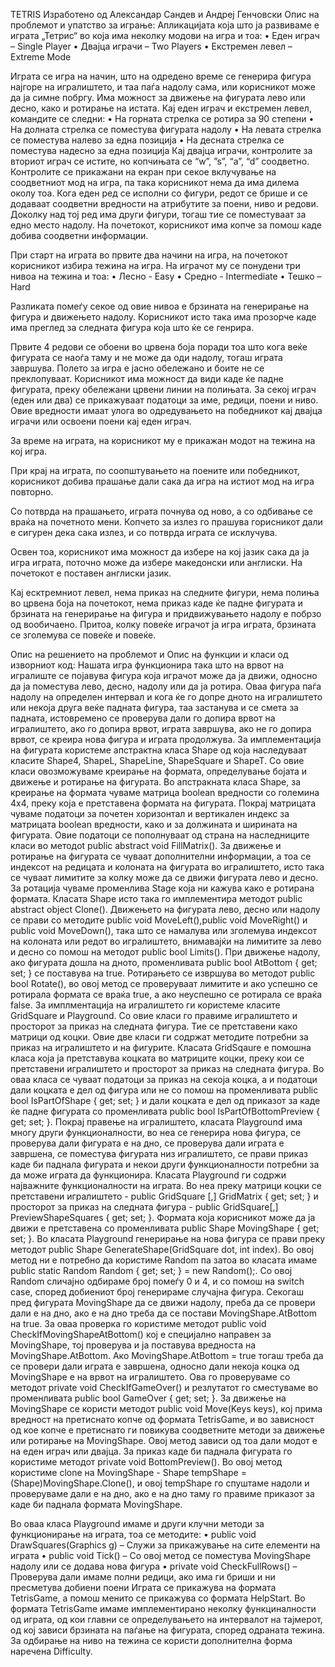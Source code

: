 TETRIS
Изработено од Александар Сандев и Андреј Генчовски
Опис на проблемот и упатство за играње:
Апликацијата која што ја развиваме е играта „Тетрис“ во која има неколку модови на игра и тоа:
•	Еден играч – Single Player
•	Двајца играчи – Two Players
•	Екстремен левел – Extreme Mode
        
Играта се игра на начин, што на одредено време се генерира фигура најгоре на игралиштето, и таа паѓа надолу сама, или корисникот може да ја симне побргу. Има можност за движење на фигурата лево или десно, како и ротирање на истата. Кај еден играч и екстремен левел, командите се следни:
•	На горната стрелка се ротира за 90 степени
•	На долната стрелка се поместува фигурата надолу
•	На левата стрелка се поместува налево за една позиција
•	На десната стрелка се поместува надесно за една позиција
Кај двајца играчи, контролите за вториот играч се истите, но копчињата се “w”, ”s”, “a”, “d” соодветно. Контролите се прикажани на екран при секое вклучување на соодветниот мод на игра, па така корисникот нема да има дилема околу тоа. Кога еден ред се исполни со фигури, редот се брише и се додаваат соодветни вредности на атрибутите за поени, ниво и редови. Доколку над тој ред има други фигури, тогаш тие се поместуваат за едно место надолу.
На почетокот, корисникот има копче за помош каде добива соодветни информации.
         
При старт на играта во првите два начини на игра, на почетокот корисникот избира тежина на игра. На играчот му се понудени три нивоа на тежина и тоа:
•	Лесно - Easy
•	Средно - Intermediate
•	Тешко – Hard
   
Разликата помеѓу секое од овие нивоа е брзината на генерирање на фигура и движењето надолу. Корисникот исто така има прозорче каде има преглед за следната фигура која што ќе се генрира. 
 
Првите 4 редови се обоени во црвена боја поради тоа што кога веќе фигурата се наоѓа таму и не може да оди надолу, тогаш играта завршува. Полето за игра е јасно обележано и боите не се преклопуваат. Корисникот има можност да види каде ќе падне фигурата, преку обележани црвени линии на полињата. За секој играч (еден или два) се прикажуваат податоци за име, редици, поени и ниво. Овие вредности имаат улога во одредувањето на победникот кај двајца играчи или освоени поени кај еден играч. 
 
За време на играта, на корисникот му е прикажан модот на тежина на кој игра. 
 
При крај на играта, по соопштувањето на поените или победникот, корисникот добива прашање дали сака да игра на истиот мод на игра повторно. 
 
Со потврда на прашањето, играта почнува од ново, а со одбивање се враќа на почетното мени. Копчето за излез го прашува горисникот дали е сигурен дека сака излез, и со потврда играта се исклучува.
                                                       
Освен тоа, корисникот има можност да избере на кој јазик сака да ја игра играта, поточно  може да избере македонски или англиски. На почетокот е поставен англиски јазик.
                                                                    
Кај есктремниот левел, нема приказ на следните фигури, нема полиња во црвена боја на почетокот, нема приказ каде ќе падне фигурата и брзината на генерирање на фигура и придвижувањето надолу е побрзо од вообичаено. Притоа, колку повеќе играчот ја игра играта, брзината се зголемува се повеќе и повеќе.

Опис на решението на проблемот и Опис на функции и класи од изворниот код:
Нашата игра функционира така што на врвот на игралиште се појавува фигура која играчот може да ја движи, односно да ја поместува лево, десно, надолу или да ја ротира. Оваа фигура паѓа надолу на определен интервал и кога ќе го допре дното на игралиштето или некоја друга веќе падната фигура, таа застанува и се смета за падната, истовремено се проверува дали го допира врвот на игралиштето, ако го допира врвот, играта завршува, ако не го допира врвот, се креира нова фигура и играта продолжува.
За имплементација на фигурата користеме апстрактна класа Shape од која наследуваат класите Shape4, ShapeL, ShapeLine, ShapeSquare и ShapeT. Со овие класи овозможуваме креирање на формата, определување бојата и движење и ротирање на фигурата. 
Во апстракната класа Shape, за креирање на формата чуваме матрица boolean вредности со големина 4x4, преку која е претставена формата на фигурата. Покрај матрицата чуваме податоци за почетен хоризонтал и вертикален индекс за матрицата boolean вредности, како и за должината и ширината на фигурата. Овие податоци се пополнуваат од страна на наследниците класи во методot public abstract void FillMatrix(). За движење и ротирање на фигурата се чуваат дополнителни информации, а тоа се индексот на редицата и колоната на фигурата во игралиштето, исто така се чуваат лимитите за колку може да се движи фигурата лево и десно. За ротација чуваме променлива Stage која ни кажува како е ротирана формата. Класата Shape исто така го имплементира методот public abstract object Clone().
Движењето на фигурата лево, десно или надолу се прави со методите public void MoveLeft(),public void MoveRight() и public void MoveDown(),  така што се намалува или зголемува индексот на колоната или редот во игралиштето, внимавајќи на лимитите за лево и десно со помош на методот public bool Limits(). При движење надолу, ако фигурата дошла на дното, променливата public bool AtBottom { get; set; } се поставува на true. Ротирањето се извршува во методот public bool Rotate(), во овој метод се проверуваат лимитите и ако успешно се ротирала формата се враќа true, а ако неуспешно се ротирала се враќа false.
За имплментација на игралиштето ги користеме класите GridSquare и Playground. Со овие класи го правиме игралиштето и просторот за приказ на следната фигура. Тие се претставени како матрици од коцки. Овие две класи ги содржат методите потребни за приказ на игралиштето и на фигурите.
Класата GridSqaure е помошна класа која ја претставува коцката во матриците коцки, преку кои се претставени игралиштето и просторот за приказ на следната фигура. Во оваа класа се чуваат податоци за приказ на секоја коцка, а и податоци дали коцката е дел од фигура или не со помош на променливата public bool IsPartOfShape { get; set; } и дали коцката е дел од приказот за каде ќе падне фигурата со променливата public bool IsPartOfBottomPreview { get; set; }.
Покрај правење на игралиштето, класата  Playground има многу други функционалности, во неа се   генерира нова фигура, се проверува дали фигурата е на дно, се проверува дали играта е завршена, се поместува фигурата низ игралиштето, се прави приказ каде би паднала фигурата и некои други функционалности потребни за да може играта да функционира.
Класата Playground ги содржи најважните функционалности на играта. Во неа преку матрици коцки        се претставени игралиштето - public GridSquare [,] GridMatrix { get; set; }  и просторот за приказ на следната фигура - public GridSquare[,] PreviewShapeSquares { get; set; }. Формата која корисникот може да ја движи е претставена со променливата public Shape MovingShape { get; set; }.
Во класата Playground генерирање на нова фигура се прави преку методот public Shape GenerateShape(GridSquare dot, int index). Во овој метод ни е потребно да користиме Random па затоа во класата имаме public static Random Random { get; set; } = new Random();. Со овој Random сличајно одбираме број помеѓу 0 и 4, и со помош на switch case, според добиениот број генерираме случајна фигура.
Секогаш пред фигурата MovingShape да се движи надолу, преба да се провери дали е на дно, ако е на дно треба да се постави  MovingShape.AtBottom на true. За оваа проверка го користиме методот public void CheckIfMovingShapeAtBottom() кој е специјално направен за MovingShape, тој проверува и ја поставува вредноста на MovingShape.AtBottom.
Ако MovingShape.AtBottom = true тогаш треба да се провери дали играта е завршена, односно дали некоја коцка од MovingShape е на врвот на игралиштето. Ова го проверуваме со методот private void CheckIfGameOver() и резлутатот го сместуваме во променливата public bool GameOver { get; set; }.
За движење на MovingShape се користи методот public void Move(Keys keys), кој прима вредност на претиснато копче од формата TetrisGame, и во зависност од кое копче е претиснато ги повикува соодветните методи за движење или ротирање на MovingShape. Овој метод зависи од тоа дали модот е на еден играч или двајца.
За приказ каде би паднала фигурата го користиме методот private void BottomPreview(). Во овој метод користиме clone на MovingShape - Shape tempShape = (Shape)MovingShape.Clone(), и овој tempShape го спуштаме надоли и проверуваме дали е на дно, ако е на дно таму го правиме приказот за каде би паднала формата MovingShape.

Во оваа класа Playground имаме и други клучни методи за функционирање на играта, тоа се методите:
•	public void DrawSquares(Graphics g) – Служи за прикажување на сите елементи на играта
•	public void Tick() – Со овој метод се поместува MovingShape надолу или се додава нова фигура
•	private void CheckFullRows() – Проверува дали имаме полни редици, ако има ги бриши и ни пресметува добиени поени
Играта се прикажува на формата TetrisGame, а помош менито се прикажува со формата HelpStart. Во формата TetrisGame имаме имплементирано неколку функциналности од играта, од кои главни се определувањето на интервалот на тајмерот, од кој зависи брзината на паѓање на фигурата, според одраната тежина. За одбирање на ниво на тежина се користи дополнителна форма наречена Difficulty.







